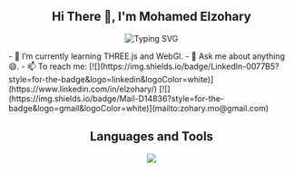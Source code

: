 <h2 align="center">
    Hi There 👋, I'm Mohamed Elzohary
</h2>

<p align="center">
    <img src="https://readme-typing-svg.herokuapp.com?font=poppins&weight=800&pause=1000&width=435&lines=Learning..." alt="Typing SVG" />
</p>
- 🌱 I’m currently learning THREE.js and WebGl.
- 💬 Ask me about anything 😄.
- 📫 To reach me:
[![](https://img.shields.io/badge/LinkedIn-0077B5?style=for-the-badge&logo=linkedin&logoColor=white)](https://www.linkedin.com/in/elzohary/)
[![](https://img.shields.io/badge/Mail-D14836?style=for-the-badge&logo=gmail&logoColor=white)](mailto:zohary.mo@gmail.com)

<h2 align="center">
  Languages and Tools
</h2>
<p align="center">
<img src="https://skillicons.dev/icons?i=angular,reactivex,ts,js,cs,cpp,dotnet,html,css,sass,bootstrap,tailwind,git,aws,figma,pr,ps,ai" />
</p>





<!-- ### Hi there 👋, I am Mohamed Elzohary -->
<!--
**Elzohary/Elzohary** is a ✨ _special_ ✨ repository because its `README.md` (this file) appears on your GitHub profile.

Here are some ideas to get you started:

- 🔭 I’m currently working on ...
- 🌱 I’m currently learning ...
- 👯 I’m looking to collaborate on ...
- 🤔 I’m looking for help with ...
- 💬 Ask me about ...
- 📫 How to reach me: ...
- 😄 Pronouns: ...
- ⚡ Fun fact: ...
-->
